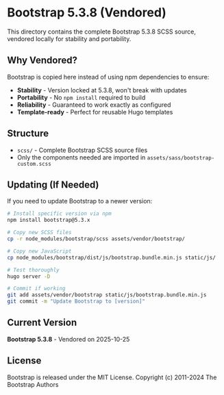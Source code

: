 # Bootstrap 5.3.8 (Vendored)

This directory contains the complete Bootstrap 5.3.8 SCSS source, vendored locally for stability and portability.

## Why Vendored?

Bootstrap is copied here instead of using npm dependencies to ensure:
- **Stability** - Version locked at 5.3.8, won't break with updates
- **Portability** - No `npm install` required to build
- **Reliability** - Guaranteed to work exactly as configured
- **Template-ready** - Perfect for reusable Hugo templates

## Structure

- `scss/` - Complete Bootstrap SCSS source files
- Only the components needed are imported in `assets/sass/bootstrap-custom.scss`

## Updating (If Needed)

If you need to update Bootstrap to a newer version:

```bash
# Install specific version via npm
npm install bootstrap@5.3.x

# Copy new SCSS files
cp -r node_modules/bootstrap/scss assets/vendor/bootstrap/

# Copy new JavaScript
cp node_modules/bootstrap/dist/js/bootstrap.bundle.min.js static/js/

# Test thoroughly
hugo server -D

# Commit if working
git add assets/vendor/bootstrap static/js/bootstrap.bundle.min.js
git commit -m "Update Bootstrap to [version]"
```

## Current Version

**Bootstrap 5.3.8** - Vendored on 2025-10-25

## License

Bootstrap is released under the MIT License.
Copyright (c) 2011-2024 The Bootstrap Authors
